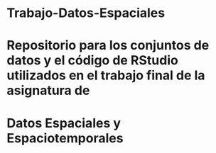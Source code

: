 # Trabajo-Datos-Espaciales

# Repositorio para los conjuntos de datos y el código de RStudio utilizados en el trabajo final de la asignatura de 
# Datos Espaciales y Espaciotemporales
